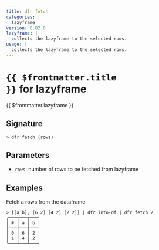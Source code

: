 ```yaml
---
title: dfr fetch
categories: |
  lazyframe
version: 0.82.0
lazyframe: |
  collects the lazyframe to the selected rows.
usage: |
  collects the lazyframe to the selected rows.
---
```


# <code>{{ $frontmatter.title }}</code> for lazyframe

<div class='command-title'>{{ $frontmatter.lazyframe }}</div>

## Signature

```> dfr fetch (rows)```

## Parameters

 -  `rows`: number of rows to be fetched from lazyframe

## Examples

Fetch a rows from the dataframe
```shell
> [[a b]; [6 2] [4 2] [2 2]] | dfr into-df | dfr fetch 2
╭───┬───┬───╮
│ # │ a │ b │
├───┼───┼───┤
│ 0 │ 6 │ 2 │
│ 1 │ 4 │ 2 │
╰───┴───┴───╯

```
